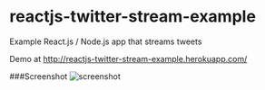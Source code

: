 reactjs-twitter-stream-example
==============================

Example React.js / Node.js app that streams tweets

Demo at http://reactjs-twitter-stream-example.herokuapp.com/

###Screenshot
![screenshot](https://cloud.githubusercontent.com/assets/71047/3194289/333c012a-ecfc-11e3-8be1-6bbe742abc86.png)

